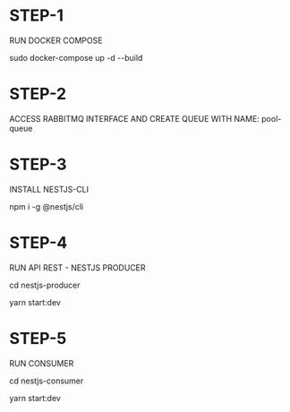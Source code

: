 # STEP-1

RUN DOCKER COMPOSE

sudo docker-compose up -d --build

# STEP-2

ACCESS RABBITMQ INTERFACE AND CREATE QUEUE WITH NAME: pool-queue


# STEP-3

INSTALL NESTJS-CLI

npm i -g @nestjs/cli


# STEP-4

RUN API REST - NESTJS PRODUCER

cd nestjs-producer

yarn start:dev

# STEP-5

RUN CONSUMER

cd nestjs-consumer

yarn start:dev